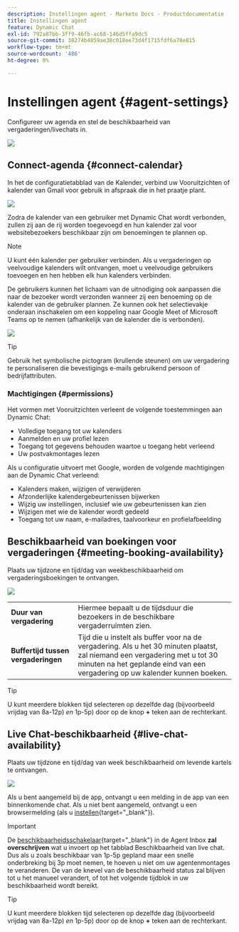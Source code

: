 ```yaml
---
description: Instellingen agent - Marketo Docs - Productdocumentatie
title: Instellingen agent
feature: Dynamic Chat
exl-id: 792a87bb-3ff9-46fb-ac68-146d5ffa9dc5
source-git-commit: 38274b4859ae38c018ee73d4f1715fdf6a78e815
workflow-type: tm+mt
source-wordcount: '486'
ht-degree: 0%

---
```


# Instellingen agent {#agent-settings}

Configureer uw agenda en stel de beschikbaarheid van vergaderingen/livechats in.

![](assets/agent-settings-1.png)

## Connect-agenda {#connect-calendar}

In het de configuratietabblad van de Kalender, verbind uw Vooruitzichten of kalender van Gmail voor gebruik in afspraak die in het praatje plant.

![](assets/agent-settings-2.png)

Zodra de kalender van een gebruiker met Dynamic Chat wordt verbonden, zullen zij aan de rij worden toegevoegd en hun kalender zal voor websitebezoekers beschikbaar zijn om benoemingen te plannen op.

>[!NOTE]
>
>U kunt één kalender per gebruiker verbinden. Als u vergaderingen op veelvoudige kalenders wilt ontvangen, moet u veelvoudige gebruikers toevoegen en hen hebben elk hun kalenders verbinden.

De gebruikers kunnen het lichaam van de uitnodiging ook aanpassen die naar de bezoeker wordt verzonden wanneer zij een benoeming op de kalender van de gebruiker plannen. Ze kunnen ook het selectievakje onderaan inschakelen om een koppeling naar Google Meet of Microsoft Teams op te nemen (afhankelijk van de kalender die is verbonden).

![](assets/agent-settings-3.png)

>[!TIP]
>
>Gebruik het symbolische pictogram (krullende steunen) om uw vergadering te personaliseren die bevestigings e-mails gebruikend persoon of bedrijfattributen.

### Machtigingen {#permissions}

Het vormen met Vooruitzichten verleent de volgende toestemmingen aan Dynamic Chat:

* Volledige toegang tot uw kalenders
* Aanmelden en uw profiel lezen
* Toegang tot gegevens behouden waartoe u toegang hebt verleend
* Uw postvakmontages lezen

Als u configuratie uitvoert met Google, worden de volgende machtigingen aan de Dynamic Chat verleend:

* Kalenders maken, wijzigen of verwijderen
* Afzonderlijke kalendergebeurtenissen bijwerken
* Wijzig uw instellingen, inclusief wie uw gebeurtenissen kan zien
* Wijzigen met wie de kalender wordt gedeeld
* Toegang tot uw naam, e-mailadres, taalvoorkeur en profielafbeelding

## Beschikbaarheid van boekingen voor vergaderingen {#meeting-booking-availability}

Plaats uw tijdzone en tijd/dag van weekbeschikbaarheid om vergaderingsboekingen te ontvangen.

![](assets/agent-settings-4.png)

<table> 
 <tbody> 
  <tr> 
   <td><b>Duur van vergadering</b></td>
   <td>Hiermee bepaalt u de tijdsduur die bezoekers in de beschikbare vergaderruimten zien.</td>
  </tr> 
  <tr> 
   <td><b>Buffertijd tussen vergaderingen</b></td>
   <td>Tijd die u instelt als buffer voor na de vergadering. Als u het 30 minuten plaatst, zal niemand een vergadering met u tot 30 minuten na het geplande eind van een vergadering op uw kalender kunnen boeken.</td>
  </tr>
 </tbody> 
</table>

>[!TIP]
>
>U kunt meerdere blokken tijd selecteren op dezelfde dag (bijvoorbeeld vrijdag van 8a-12p) _en_ 1p-5p) door op de knop **+** teken aan de rechterkant.

## Live Chat-beschikbaarheid {#live-chat-availability}

Plaats uw tijdzone en tijd/dag van week beschikbaarheid om levende kartels te ontvangen.

![](assets/agent-settings-5.png)

Als u bent aangemeld bij de app, ontvangt u een melding in de app van een binnenkomende chat. Als u niet bent aangemeld, ontvangt u een browsermelding (als u [instellen](/help/marketo/product-docs/demand-generation/dynamic-chat/live-chat/agent-inbox.md#live-chat-notifications){target="_blank"}).

>[!IMPORTANT]
>
>De [beschikbaarheidsschakelaar](/help/marketo/product-docs/demand-generation/dynamic-chat/live-chat/agent-inbox.md#availability-toggle){target="_blank"} in de Agent Inbox **zal overschrijven** wat u invoert op het tabblad Beschikbaarheid van live chat. Dus als u zoals beschikbaar van 1p-5p gepland maar een snelle onderbreking bij 3p moet nemen, te hoeven u niet om uw agentenmontages te veranderen. De van de knevel van de beschikbaarheid status zal blijven tot u het manueel verandert, of tot het volgende tijdblok in uw beschikbaarheid wordt bereikt.

>[!TIP]
>
>U kunt meerdere blokken tijd selecteren op dezelfde dag (bijvoorbeeld vrijdag van 8a-12p) _en_ 1p-5p) door op de knop **+** teken aan de rechterkant.
